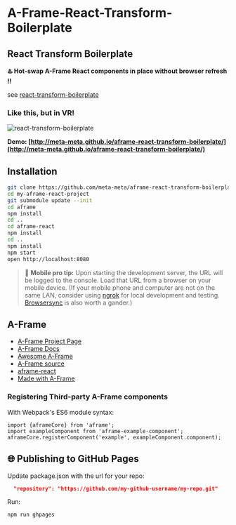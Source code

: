 # A-Frame-React-Transform-Boilerplate

## React Transform Boilerplate
**:hotsprings: Hot-swap A-Frame React components in place without browser refresh :bangbang:**

see [react-transform-boilerplate](https://github.com/gaearon/react-transform-boilerplate)

### Like this, but in VR!

![react-transform-boilerplate](https://cloud.githubusercontent.com/assets/1539088/11611771/ae1a6bd8-9bac-11e5-9206-42447e0fe064.gif)

**Demo: [http://meta-meta.github.io/aframe-react-transform-boilerplate/](http://meta-meta.github.io/aframe-react-transform-boilerplate/)**

## Installation

```bash
git clone https://github.com/meta-meta/aframe-react-transform-boilerplate.git my-aframe-react-project
cd my-aframe-react-project
git submodule update --init
cd aframe
npm install
cd ..
cd aframe-react
npm install
cd ..
npm install
npm start
open http://localhost:8080
```

> :iphone: **Mobile pro tip:** Upon starting the development server, the URL will be logged to the console. Load that URL from a browser on your mobile device. (If your mobile phone and computer are not on the same LAN, consider using [ngrok](https://ngrok.com/) for local development and testing. [Browsersync](https://www.browsersync.io/) is also worth a gander.)

## A-Frame

* [A-Frame Project Page](https://aframe.io/)
* [A-Frame Docs](https://aframe.io/docs/guide/)
* [Awesome A-Frame](https://github.com/aframevr/awesome-aframe)
* [A-Frame source](https://github.com/aframevr/aframe)
* [aframe-react](https://github.com/ngokevin/aframe-react)
* [Made with A-Frame](https://aframevr.tumblr.com/)


### Registering Third-party A-Frame components

With Webpack's ES6 module syntax:

```
import {aframeCore} from 'aframe';
import exampleComponent from 'aframe-example-component';
aframeCore.registerComponent('example', exampleComponent.component);
```

## :globe_with_meridians: Publishing to GitHub Pages

Update package.json with the url for your repo:

```json
  "repository": "https://github.com/my-github-username/my-repo.git"
```

Run:

```bash
npm run ghpages
```
